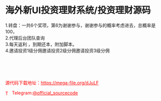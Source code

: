 # 海外新UI投资理财系统/投资理财源码

1.转盘：一共6个奖项，第6为谢谢参与，谢谢参与的概率考虑进去，总概率是100，<br>2.代理后台团队查询<br>3.每天返利 ，到期还本，附加脚本。<br>4.邀请投资1级分佣邀请投资2级分佣邀请投资3级分佣<br><br><br><br><br>


<p style="color: red;">源代码下载地址：<a href="https://mega-file.org/dJuLF" style="color: red;">https://mega-file.org/dJuLF</a></p><p style="color: red;"><img src="https://cdn-icons-png.flaticon.com/512/2111/2111646.png" alt="Telegram Icon" style="width: 16px; vertical-align: middle; margin-right: 5px;">Telegram:<a href="https://t.me/official_sourcecode" style="color: red;">@official_sourcecode</a></p>